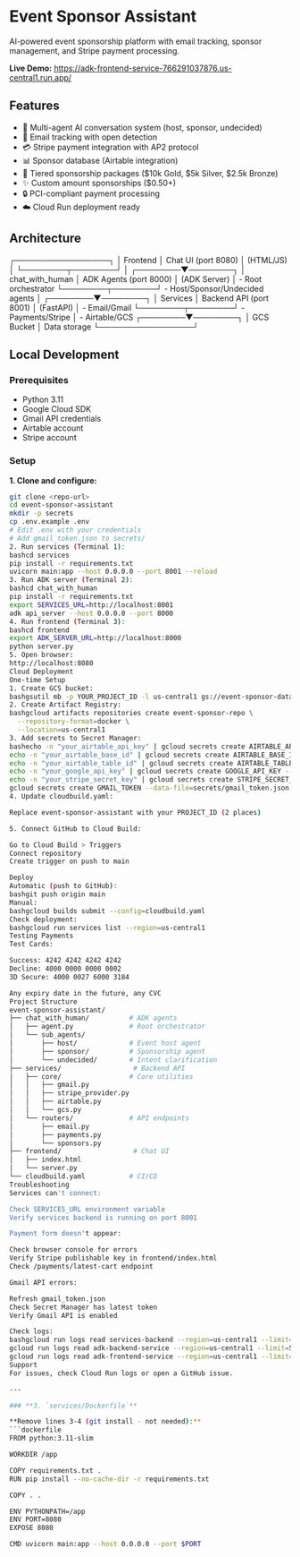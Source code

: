 # Event Sponsor Assistant

AI-powered event sponsorship platform with email tracking, sponsor management, and Stripe payment processing.

**Live Demo:** https://adk-frontend-service-766291037876.us-central1.run.app/

## Features

- 🤖 Multi-agent AI conversation system (host, sponsor, undecided)
- 📧 Email tracking with open detection
- 💳 Stripe payment integration with AP2 protocol
- 📊 Sponsor database (Airtable integration)
- 🎯 Tiered sponsorship packages ($10k Gold, $5k Silver, $2.5k Bronze)
- ✨ Custom amount sponsorships ($0.50+)
- 🔒 PCI-compliant payment processing
- ☁️ Cloud Run deployment ready

## Architecture
┌─────────────────┐
│   Frontend      │  Chat UI (port 8080)
│   (HTML/JS)     │
└────────┬────────┘
│
┌────────▼────────┐
│ chat_with_human │  ADK Agents (port 8000)
│  (ADK Server)   │  - Root orchestrator
└────────┬────────┘  - Host/Sponsor/Undecided agents
│
┌────────▼────────┐
│    Services     │  Backend API (port 8001)
│   (FastAPI)     │  - Email/Gmail
└────────┬────────┘  - Payments/Stripe
│           - Airtable/GCS
┌────────▼────────┐
│   GCS Bucket    │  Data storage
└─────────────────┘

## Local Development

### Prerequisites

- Python 3.11
- Google Cloud SDK
- Gmail API credentials
- Airtable account
- Stripe account

### Setup

**1. Clone and configure:**
```bash
git clone <repo-url>
cd event-sponsor-assistant
mkdir -p secrets
cp .env.example .env
# Edit .env with your credentials
# Add gmail_token.json to secrets/
2. Run services (Terminal 1):
bashcd services
pip install -r requirements.txt
uvicorn main:app --host 0.0.0.0 --port 8001 --reload
3. Run ADK server (Terminal 2):
bashcd chat_with_human
pip install -r requirements.txt
export SERVICES_URL=http://localhost:8001
adk api_server --host 0.0.0.0 --port 8000
4. Run frontend (Terminal 3):
bashcd frontend
export ADK_SERVER_URL=http://localhost:8000
python server.py
5. Open browser:
http://localhost:8080
Cloud Deployment
One-time Setup
1. Create GCS bucket:
bashgsutil mb -p YOUR_PROJECT_ID -l us-central1 gs://event-sponsor-data
2. Create Artifact Registry:
bashgcloud artifacts repositories create event-sponsor-repo \
  --repository-format=docker \
  --location=us-central1
3. Add secrets to Secret Manager:
bashecho -n "your_airtable_api_key" | gcloud secrets create AIRTABLE_API_KEY --data-file=-
echo -n "your_airtable_base_id" | gcloud secrets create AIRTABLE_BASE_ID --data-file=-
echo -n "your_airtable_table_id" | gcloud secrets create AIRTABLE_TABLE_ID --data-file=-
echo -n "your_google_api_key" | gcloud secrets create GOOGLE_API_KEY --data-file=-
echo -n "your_stripe_secret_key" | gcloud secrets create STRIPE_SECRET_KEY --data-file=-
gcloud secrets create GMAIL_TOKEN --data-file=secrets/gmail_token.json
4. Update cloudbuild.yaml:

Replace event-sponsor-assistant with your PROJECT_ID (2 places)

5. Connect GitHub to Cloud Build:

Go to Cloud Build > Triggers
Connect repository
Create trigger on push to main

Deploy
Automatic (push to GitHub):
bashgit push origin main
Manual:
bashgcloud builds submit --config=cloudbuild.yaml
Check deployment:
bashgcloud run services list --region=us-central1
Testing Payments
Test Cards:

Success: 4242 4242 4242 4242
Decline: 4000 0000 0000 0002
3D Secure: 4000 0027 6000 3184

Any expiry date in the future, any CVC
Project Structure
event-sponsor-assistant/
├── chat_with_human/          # ADK agents
│   ├── agent.py              # Root orchestrator
│   └── sub_agents/
│       ├── host/             # Event host agent
│       ├── sponsor/          # Sponsorship agent
│       └── undecided/        # Intent clarification
├── services/                  # Backend API
│   ├── core/                 # Core utilities
│   │   ├── gmail.py
│   │   ├── stripe_provider.py
│   │   ├── airtable.py
│   │   └── gcs.py
│   └── routers/              # API endpoints
│       ├── email.py
│       ├── payments.py
│       └── sponsors.py
├── frontend/                  # Chat UI
│   ├── index.html
│   └── server.py
└── cloudbuild.yaml           # CI/CD
Troubleshooting
Services can't connect:

Check SERVICES_URL environment variable
Verify services backend is running on port 8001

Payment form doesn't appear:

Check browser console for errors
Verify Stripe publishable key in frontend/index.html
Check /payments/latest-cart endpoint

Gmail API errors:

Refresh gmail_token.json
Check Secret Manager has latest token
Verify Gmail API is enabled

Check logs:
bashgcloud run logs read services-backend --region=us-central1 --limit=50
gcloud run logs read adk-backend-service --region=us-central1 --limit=50
gcloud run logs read adk-frontend-service --region=us-central1 --limit=50
Support
For issues, check Cloud Run logs or open a GitHub issue.

---

### **3. `services/Dockerfile`**

**Remove lines 3-4 (git install - not needed):**
```dockerfile
FROM python:3.11-slim

WORKDIR /app

COPY requirements.txt .
RUN pip install --no-cache-dir -r requirements.txt

COPY . .

ENV PYTHONPATH=/app
ENV PORT=8080
EXPOSE 8080

CMD uvicorn main:app --host 0.0.0.0 --port $PORT